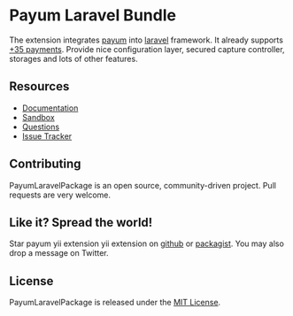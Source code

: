 # Payum Laravel Bundle

The extension integrates [payum](http://payum.forma-dev.com/documentation#Payum) into [laravel](http://laravel.com/) framework.
It already supports [+35 payments](http://payum.forma-dev.com/documentation/Core/supported-payments).
Provide nice configuration layer, secured capture controller, storages and lots of other features.

## Resources

* [Documentation](http://payum.forma-dev.com/documentation#PayumLaravelPackage)
* [Sandbox](https://github.com/makasim/PayumLaravelBundleSandbox)
* [Questions](http://stackoverflow.com/questions/tagged/payum)
* [Issue Tracker](https://github.com/Payum/PayumLaravelBundle/issues)

## Contributing

PayumLaravelPackage is an open source, community-driven project. Pull requests are very welcome.

## Like it? Spread the world!

Star payum yii extension yii extension on [github](https://github.com/Payum/PayumLaravelPackage) or [packagist](https://packagist.org/packages/payum/payum-laravel-bundle).
You may also drop a message on Twitter.

## License

PayumLaravelPackage is released under the [MIT License](LICENSE).
